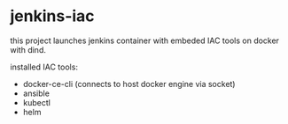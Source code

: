# jenkins-iac
this project launches jenkins container with embeded IAC tools on docker with dind.

installed IAC tools:
* docker-ce-cli (connects to host docker engine via socket)
* ansible
* kubectl
* helm